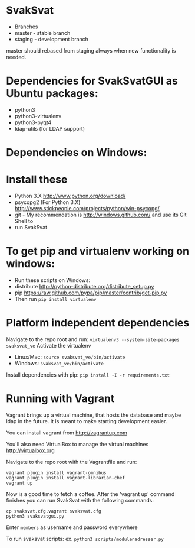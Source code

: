 SvakSvat
========

* Branches
* master - stable branch
* staging - development branch

master should rebased from staging always when new functionality is needed.

Dependencies for SvakSvatGUI as Ubuntu packages:
================================================
* python3
* python3-virtualenv
* python3-pyqt4
* ldap-utils (for LDAP support)

Dependencies on Windows:
========================

# Install these #
* Python 3.X http://www.python.org/download/
* psycopg2 (For Python 3.X) http://www.stickpeople.com/projects/python/win-psycopg/
* git - My recommendation is http://windows.github.com/ and use its Git Shell to
* run SvakSvat

# To get pip and virtualenv working on windows: #
- Run these scripts on Windows:
 - distribute http://python-distribute.org/distribute_setup.py
 - pip https://raw.github.com/pypa/pip/master/contrib/get-pip.py
- Then run `pip install virtualenv`


Platform independent dependencies
=================================
Navigate to the repo root and run:
`
virtualenv3 --system-site-packages svaksvat_ve
`
Activate the virtualenv
- Linux/Mac: `source svaksvat_ve/bin/activate`
- Windows: `svaksvat_ve/bin/activate`

Install dependencies with pip:
`pip install -I -r requirements.txt`

Running with Vagrant
====================

Vagrant brings up a virtual machine, that hosts the database and maybe ldap in
the future. It is meant to make starting development easier.

You can install vagrant from http://vagrantup.com

You'll also need VirtualBox to manage the virtual machines http://virtualbox.org

Navigate to the repo root with the Vagrantfile and run:
```
vagrant plugin install vagrant-omnibus
vagrant plugin install vagrant-librarian-chef
vagrant up
```

Now is a good time to fetch a coffee. After the 'vagrant up' command finishes
you can run SvakSvat with the following commands:

```
cp svaksvat.cfg.vagrant svaksvat.cfg
python3 svaksvatgui.py
```

Enter `members` as username and password everywhere

To run svaksvat scripts:
ex.
`
python3 scripts/modulenadresser.py
`
